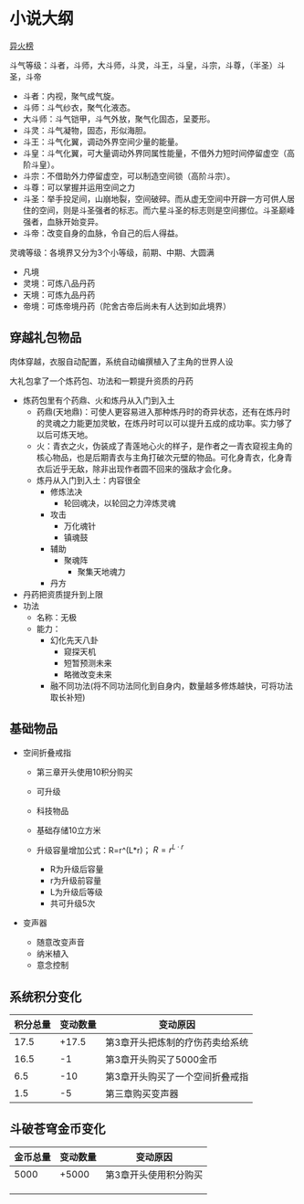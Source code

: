 # 小说大纲

[异火榜](https://baike.baidu.com/item/%E5%BC%82%E7%81%AB%E6%A6%9C/10903807)

斗气等级：斗者，斗师，大斗师，斗灵，斗王，斗皇，斗宗，斗尊，（半圣）斗圣，斗帝

- 斗者：内视，聚气成气旋。
- 斗师：斗气纱衣，聚气化液态。
- 大斗师：斗气铠甲，斗气外放，聚气化固态，呈菱形。
- 斗灵：斗气凝物，固态，形似海胆。
- 斗王：斗气化翼，调动外界空间少量的能量。
- 斗皇：斗气化翼，可大量调动外界同属性能量，不借外力短时间停留虚空（高阶斗皇）。
- 斗宗：不借助外力停留虚空，可以制造空间锁（高阶斗宗）。
- 斗尊：可以掌握并运用空间之力
- 斗圣：举手投足间，山崩地裂，空间破碎。而从虚无空间中开辟一方可供人居住的空间，则是斗圣强者的标志。而六星斗圣的标志则是空间挪位。斗圣巅峰强者，血脉开始变异。
- 斗帝：改变自身的血脉，令自己的后人得益。

灵魂等级：各境界又分为3个小等级，前期、中期、大圆满

- 凡境
- 灵境：可炼八品丹药
- 天境：可炼九品丹药
- 帝境：可炼帝境丹药（陀舍古帝后尚未有人达到如此境界）

## 穿越礼包物品

<!--后续想到了再加-->

肉体穿越，衣服自动配置，系统自动编撰植入了主角的世界人设

大礼包拿了一个炼药包、功法和一颗提升资质的丹药

- 炼药包里有个药鼎、火和炼丹从入门到入土
  - 药鼎(天地鼎)：可使人更容易进入那种炼丹时的奇异状态，还有在炼丹时的灵魂之力能更加灵敏，在炼丹时可以可以提升五成的成功率。实力够了以后可炼天地。
  - 火：青衣之火，伪装成了青莲地心火的样子，是作者之一青衣窥视主角的核心物品，也是后期青衣与主角打破次元壁的物品。可化身青衣，化身青衣后近乎无敌，除非出现作者圆不回来的强敌才会化身。
  - 炼丹从入门到入土：内容很全
    - 修炼法决
      - 轮回魂决，以轮回之力淬炼灵魂
    - 攻击
      - 万化魂针
      - 镇魂鼓
    - 辅助
      - 聚魂阵
        - 聚集天地魂力
    - 丹方
- 丹药把资质提升到上限
- 功法
  - 名称：无极
  - 能力：
    - 幻化先天八卦
      - 窥探天机
      - 短暂预测未来
      - 略微改变未来
    - 融不同功法(将不同功法同化到自身内，数量越多修炼越快，可将功法取长补短)

## 基础物品

- 空间折叠戒指

  - 第三章开头使用10积分购买

  - 可升级

  - 科技物品

  - 基础存储10立方米

  - 升级容量增加公式：R=r^(L*r)； $R = r^{L \cdot r}$
    - R为升级后容量
    - r为升级前容量
    - L为升级后等级
    - 共可升级5次

- 变声器
  - 随意改变声音
  - 纳米植入
  - 意念控制


## 系统积分变化

| 积分总量 | 变动数量 | 变动原因 |
| ---- | ----- | ------------------------------- |
| 17.5 | +17.5      | 第3章开头把炼制的疗伤药卖给系统                     |
| 16.5 | -1 | 第3章开头购买了5000金币 |
| 6.5 | -10 | 第3章开头购买了一个空间折叠戒指 |
| 1.5 | -5 | 第三章购买变声器 |

## 斗破苍穹金币变化

| 金币总量 | 变动数量 | 变动原因 |
| ---- | ----- | ------------------------------- |
| 5000 | +5000  | 第3章开头使用积分购买                 |
|  |  |  |
|  |  |  |
|      |       |                                 |

